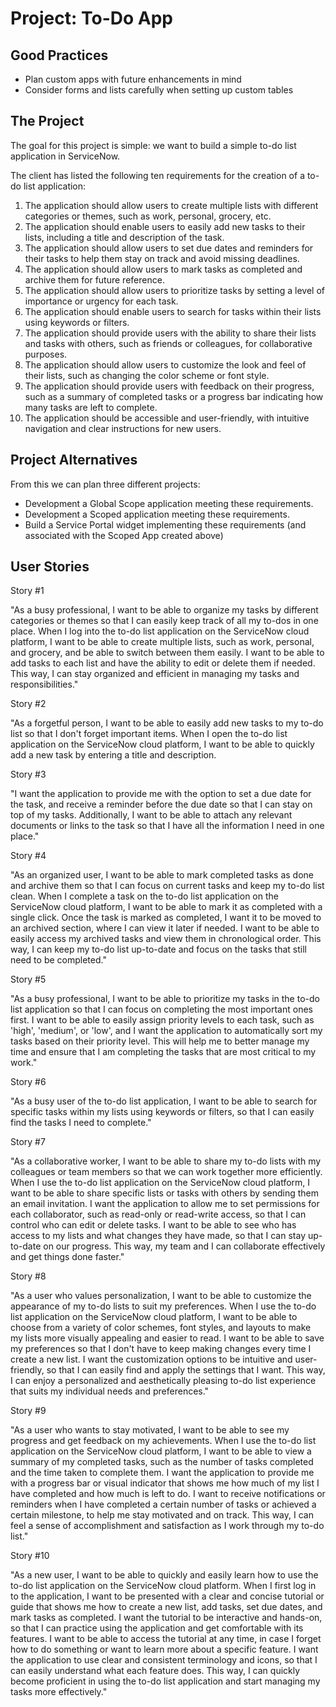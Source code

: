 # Project: To-Do App

## Good Practices

* Plan custom apps with future enhancements in mind
* Consider forms and lists carefully when setting up custom tables

## The Project

The goal for this project is simple: we want to build a simple to-do list application in ServiceNow.

The client has listed the following ten requirements for the creation of a to-do list application:

1. The application should allow users to create multiple lists with different categories or themes, such as work, personal, grocery, etc.
2. The application should enable users to easily add new tasks to their lists, including a title and description of the task.
3. The application should allow users to set due dates and reminders for their tasks to help them stay on track and avoid missing deadlines.
4. The application should allow users to mark tasks as completed and archive them for future reference.
5. The application should allow users to prioritize tasks by setting a level of importance or urgency for each task.
6. The application should enable users to search for tasks within their lists using keywords or filters.
7. The application should provide users with the ability to share their lists and tasks with others, such as friends or colleagues, for collaborative purposes.
8. The application should allow users to customize the look and feel of their lists, such as changing the color scheme or font style.
9. The application should provide users with feedback on their progress, such as a summary of completed tasks or a progress bar indicating how many tasks are left to complete.
10. The application should be accessible and user-friendly, with intuitive navigation and clear instructions for new users.

## Project Alternatives

From this we can plan three different projects:

* Development a Global Scope application meeting these requirements.
* Development a Scoped application meeting these requirements.
* Build a Service Portal widget implementing these requirements (and associated with the Scoped App created above)

## User Stories

Story #1

"As a busy professional, I want to be able to organize my tasks by different categories or themes so that I can easily keep track of all my to-dos in one place. When I log into the to-do list application on the ServiceNow cloud platform, I want to be able to create multiple lists, such as work, personal, and grocery, and be able to switch between them easily. I want to be able to add tasks to each list and have the ability to edit or delete them if needed. This way, I can stay organized and efficient in managing my tasks and responsibilities."

Story #2

"As a forgetful person, I want to be able to easily add new tasks to my to-do list so that I don't forget important items. When I open the to-do list application on the ServiceNow cloud platform, I want to be able to quickly add a new task by entering a title and description. 

Story #3

"I want the application to provide me with the option to set a due date for the task, and receive a reminder before the due date so that I can stay on top of my tasks. Additionally, I want to be able to attach any relevant documents or links to the task so that I have all the information I need in one place."

Story #4

"As an organized user, I want to be able to mark completed tasks as done and archive them so that I can focus on current tasks and keep my to-do list clean. When I complete a task on the to-do list application on the ServiceNow cloud platform, I want to be able to mark it as completed with a single click. Once the task is marked as completed, I want it to be moved to an archived section, where I can view it later if needed. I want to be able to easily access my archived tasks and view them in chronological order. This way, I can keep my to-do list up-to-date and focus on the tasks that still need to be completed."

Story #5

"As a busy professional, I want to be able to prioritize my tasks in the to-do list application so that I can focus on completing the most important ones first. I want to be able to easily assign priority levels to each task, such as 'high', 'medium', or 'low', and I want the application to automatically sort my tasks based on their priority level. This will help me to better manage my time and ensure that I am completing the tasks that are most critical to my work."

Story #6

"As a busy user of the to-do list application, I want to be able to search for specific tasks within my lists using keywords or filters, so that I can easily find the tasks I need to complete."

Story #7

"As a collaborative worker, I want to be able to share my to-do lists with my colleagues or team members so that we can work together more efficiently. When I use the to-do list application on the ServiceNow cloud platform, I want to be able to share specific lists or tasks with others by sending them an email invitation. I want the application to allow me to set permissions for each collaborator, such as read-only or read-write access, so that I can control who can edit or delete tasks. I want to be able to see who has access to my lists and what changes they have made, so that I can stay up-to-date on our progress. This way, my team and I can collaborate effectively and get things done faster."

Story #8

"As a user who values personalization, I want to be able to customize the appearance of my to-do lists to suit my preferences. When I use the to-do list application on the ServiceNow cloud platform, I want to be able to choose from a variety of color schemes, font styles, and layouts to make my lists more visually appealing and easier to read. I want to be able to save my preferences so that I don't have to keep making changes every time I create a new list. I want the customization options to be intuitive and user-friendly, so that I can easily find and apply the settings that I want. This way, I can enjoy a personalized and aesthetically pleasing to-do list experience that suits my individual needs and preferences."

Story #9

"As a user who wants to stay motivated, I want to be able to see my progress and get feedback on my achievements. When I use the to-do list application on the ServiceNow cloud platform, I want to be able to view a summary of my completed tasks, such as the number of tasks completed and the time taken to complete them. I want the application to provide me with a progress bar or visual indicator that shows me how much of my list I have completed and how much is left to do. I want to receive notifications or reminders when I have completed a certain number of tasks or achieved a certain milestone, to help me stay motivated and on track. This way, I can feel a sense of accomplishment and satisfaction as I work through my to-do list."

Story #10

"As a new user, I want to be able to quickly and easily learn how to use the to-do list application on the ServiceNow cloud platform. When I first log in to the application, I want to be presented with a clear and concise tutorial or guide that shows me how to create a new list, add tasks, set due dates, and mark tasks as completed. I want the tutorial to be interactive and hands-on, so that I can practice using the application and get comfortable with its features. I want to be able to access the tutorial at any time, in case I forget how to do something or want to learn more about a specific feature. I want the application to use clear and consistent terminology and icons, so that I can easily understand what each feature does. This way, I can quickly become proficient in using the to-do list application and start managing my tasks more effectively."